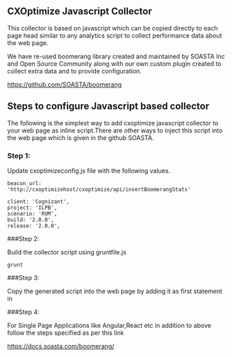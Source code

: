 ## CXOptimize Javascript Collector

This collector is based on javascript which can be copied directly to each page head similar to any analytics script to collect performance data about the web page.

We have re-used boomerang library created and maintained by SOASTA Inc and Open Source Community along with our own custom plugin created to collect extra data and to provide configuration.

https://github.com/SOASTA/boomerang

## Steps to configure Javascript based collector

The following is the simplest way to add cxoptimize javascript collector to your web page as inline script.There are other ways to inject this script into the web page which is given in the github SOASTA.

### Step 1:

Update cxoptimizeconfig.js file with the following values.

```
beacon_url: 'http://cxoptimizehost/cxoptimize/api/insertBoomerangStats'

client: 'Cognizant',
project: 'ILPB',
scenario: 'RUM',
build: '2.0.0',
release: '2.0.0',

```

###Step 2:

Build the collector script using gruntfile.js

```
grunt
```

###Step 3:

Copy the generated script into the web page by adding it as first statement in <head>

###Step 4:

For Single Page Applications like Angular,React etc in addition to above follow the steps specified as per this link

https://docs.soasta.com/boomerang/